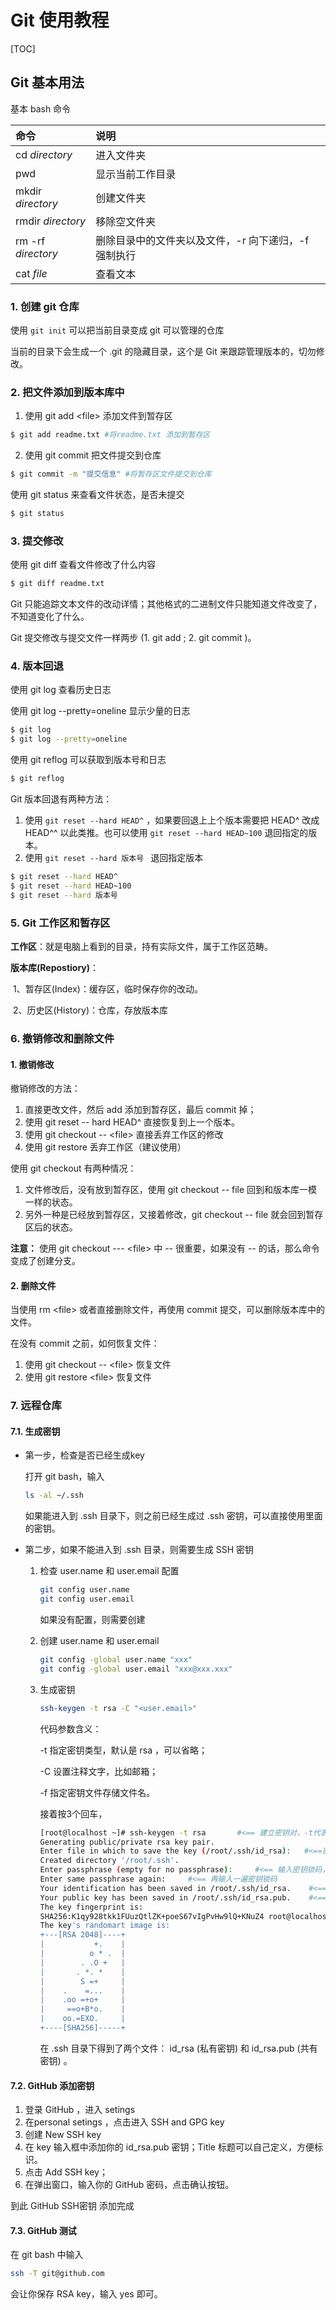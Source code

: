 # Git 使用教程

[TOC]

## Git 基本用法

基本 bash 命令

| 命令  | 说明             |
| :----- | :---------------- |
| cd *directory* | 进入文件夹       |
| pwd   | 显示当前工作目录 |
| mkdir *directory* | 创建文件夹       |
| rmdir *directory* | 移除空文件夹     |
| rm -rf *directory* | 删除目录中的文件夹以及文件，-r 向下递归，-f 强制执行 |
| cat *file* | 查看文本 |



### 1. 创建 git 仓库

使用 `git init` 可以把当前目录变成 git 可以管理的仓库

当前的目录下会生成一个 .git 的隐藏目录，这个是 Git 来跟踪管理版本的，切勿修改。



### 2. 把文件添加到版本库中

1. 使用 git add \<file\> 添加文件到暂存区

``` bash
$ git add readme.txt #将readme.txt 添加到暂存区
```

2. 使用 git commit 把文件提交到仓库

``` bash
$ git commit -m "提交信息" #将暂存区文件提交到仓库
```

使用 git status 来查看文件状态，是否未提交

``` bash
$ git status
```



### 3. 提交修改

使用 git diff 查看文件修改了什么内容

``` bash
$ git diff readme.txt
```

Git 只能追踪文本文件的改动详情；其他格式的二进制文件只能知道文件改变了，不知道变化了什么。



Git 提交修改与提交文件一样两步 (1. git add ; 2. git commit )。



### 4. 版本回退

使用 git log 查看历史日志

使用 git log --pretty=oneline 显示少量的日志

``` bash
$ git log
$ git log --pretty=oneline
```

使用 git reflog 可以获取到版本号和日志

``` bash
$ git reflog
```



Git 版本回退有两种方法：

1. 使用 `git reset --hard HEAD^` ，如果要回退上上个版本需要把 HEAD^ 改成 HEAD^^ 以此类推。也可以使用 `git reset --hard HEAD~100` 退回指定的版本。
2. 使用 `git reset --hard 版本号 ` 退回指定版本

```bash
$ git reset --hard HEAD^
$ git reset --hard HEAD~100
$ git reset --hard 版本号
```



### 5. Git 工作区和暂存区

**工作区**：就是电脑上看到的目录，持有实际文件，属于工作区范畴。

**版本库(Repostiory)**： 

​	1、暂存区(Index)：缓存区，临时保存你的改动。

​	2、历史区(History)：仓库，存放版本库

### 6. 撤销修改和删除文件

#### 1. 撤销修改

撤销修改的方法：

1. 直接更改文件，然后 add 添加到暂存区，最后 commit 掉；
2. 使用 git reset -- hard HEAD^ 直接恢复到上一个版本。
3. 使用 git checkout -- \<file\> 直接丢弃工作区的修改
4. 使用 git restore 丢弃工作区（建议使用）



使用 git checkout 有两种情况：

1. 文件修改后，没有放到暂存区，使用 git checkout -- file 回到和版本库一模一样的状态。
2. 另外一种是已经放到暂存区，又接着修改，git checkout -- file 就会回到暂存区后的状态。

**注意：** 使用 git checkout --- \<file\> 中 -- 很重要，如果没有 -- 的话，那么命令变成了创建分支。



#### 2. 删除文件

当使用 rm \<file\> 或者直接删除文件，再使用 commit 提交，可以删除版本库中的文件。

在没有 commit 之前，如何恢复文件：

1. 使用 git checkout -- \<file\> 恢复文件
2. 使用 git restore \<file\> 恢复文件



### 7. 远程仓库

#### 7.1. 生成密钥

* 第一步，检查是否已经生成key

  打开 git bash，输入

  ```bash
  ls -al ~/.ssh
  ```

  如果能进入到 .ssh 目录下，则之前已经生成过 .ssh 密钥，可以直接使用里面的密钥。

* 第二步，如果不能进入到 .ssh 目录，则需要生成 SSH 密钥

  1. 检查 user.name 和 user.email 配置

     ```bash
     git config user.name
     git config user.email
     ```

     如果没有配置，则需要创建

  2. 创建 user.name 和 user.email

     ```bash
     git config -global user.name "xxx"
     git config -global user.email "xxx@xxx.xxx"
     ```

  3. 生成密钥

     ```bash
     ssh-keygen -t rsa -C "<user.email>"
     ```

     代码参数含义：

     -t 指定密钥类型，默认是 rsa ，可以省略；

     -C 设置注释文字，比如邮箱；

     -f 指定密钥文件存储文件名。

     

     接着按3个回车，

     ```bash
     [root@localhost ~]# ssh-keygen -t rsa       #<== 建立密钥对，-t代表类型，有RSA和DSA两种
     Generating public/private rsa key pair.
     Enter file in which to save the key (/root/.ssh/id_rsa):   #<==密钥文件默认存放位置，按Enter即可
     Created directory '/root/.ssh'.
     Enter passphrase (empty for no passphrase):     #<== 输入密钥锁码，或直接按 Enter 留空
     Enter same passphrase again:     #<== 再输入一遍密钥锁码
     Your identification has been saved in /root/.ssh/id_rsa.    #<== 生成的私钥
     Your public key has been saved in /root/.ssh/id_rsa.pub.    #<== 生成的公钥
     The key fingerprint is:
     SHA256:K1qy928tkk1FUuzQtlZK+poeS67vIgPvHw9lQ+KNuZ4 root@localhost.localdomain
     The key's randomart image is:
     +---[RSA 2048]----+
     |           +.    |
     |          o * .  |
     |        . .O +   |
     |       . *. *    |
     |        S =+     |
     |    .    =...    |
     |    .oo =+o+     |
     |     ==o+B*o.    |
     |    oo.=EXO.     |
     +----[SHA256]-----+
     
     ```

     在 .ssh 目录下得到了两个文件： id_rsa (私有密钥) 和 id_rsa.pub (共有密钥) 。



#### 7.2. GitHub 添加密钥

1. 登录 GitHub ，进入 setings
2. 在personal setings ，点击进入 SSH and GPG key
3. 创建 New SSH key
4. 在 key 输入框中添加你的 id_rsa.pub 密钥；Title 标题可以自己定义，方便标识。
5. 点击 Add SSH key；
6. 在弹出窗口，输入你的 GitHub 密码，点击确认按钮。

到此 GitHub SSH密钥 添加完成



#### 7.3. GitHub 测试

在 git bash 中输入

```bash
ssh -T git@github.com
```

会让你保存 RSA key，输入 yes 即可。





